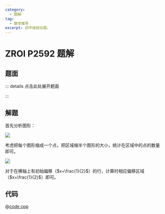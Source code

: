 ```yaml
---
category:
  - 题解
tag:
  - 数学推导
excerpt: 初中级结论题。
---
```


# ZROI P2592 题解

## 题面

::: details 点击此处展开题面

<!-- @include: ../../source/ZR-P2604/problem.md -->

:::

## 解题

首先分析图形：

![](http://zihanhu-blog.oss-cn-shanghai.aliyuncs.com/image/34338b08ad982197da7b08c99fc37ac8.png)

考虑把每个图形缩成一个点，把区域缩半个图形的大小，统计在区域中的点的数量即可。

![](http://zihanhu-blog.oss-cn-shanghai.aliyuncs.com/image/e55b69108f30f3f80abec46dd138b15c.png)

对于在横轴上有初始偏移（$x+\frac{1}{2}$）的行，计算时相应偏移区域（$x+\frac{1}{2}$）即可。

## 代码

@[code cpp](../../source/ZR-P2604/math.cpp)
